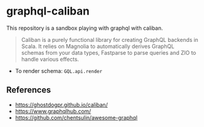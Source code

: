 # graphql-caliban

This repository is a sandbox playing with graphql with caliban. 

> Caliban is a purely functional library for creating GraphQL backends in Scala. 
> It relies on Magnolia to automatically derives GraphQL schemas from your data 
> types, Fastparse to parse queries and ZIO to handle various effects.

- To render schema: `GQL.api.render`

## References

- https://ghostdogpr.github.io/caliban/
- https://www.graphqlhub.com/
- https://github.com/chentsulin/awesome-graphql
